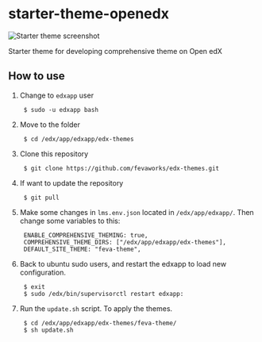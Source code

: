 # starter-theme-openedx

![Starter theme screenshot](screenshot.png)

Starter theme for developing comprehensive theme on Open edX

## How to use

1. Change to `edxapp` user

		$ sudo -u edxapp bash

2. Move to the folder

		$ cd /edx/app/edxapp/edx-themes

3. Clone this repository

		$ git clone https://github.com/fevaworks/edx-themes.git

4. If want to update the repository

		$ git pull
		
5. Make some changes in `lms.env.json` located in `/edx/app/edxapp/`. Then change some variables to this:

		ENABLE_COMPREHENSIVE_THEMING: true,
		COMPREHENSIVE_THEME_DIRS: ["/edx/app/edxapp/edx-themes"],
		DEFAULT_SITE_THEME: "feva-theme",

6. Back to ubuntu sudo users, and restart the edxapp to load new configuration.

		$ exit
		$ sudo /edx/bin/supervisorctl restart edxapp:

7. Run the `update.sh` script. To apply the themes.

		$ cd /edx/app/edxapp/edx-themes/feva-theme/
		$ sh update.sh




